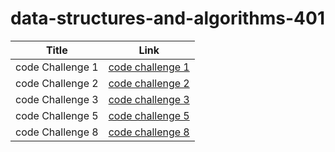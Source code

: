 # data-structures-and-algorithms-401


| Title      | Link |
| ----------- | ----------- |
| code Challenge 1| [code challenge 1](https://ibrahimabuawad.github.io/data-structures-and-algorithms-401/JavaScript/array-reverse/)   |
| code Challenge 2| [code challenge 2](https://ibrahimabuawad.github.io/data-structures-and-algorithms-401/JavaScript/array-shift/)   |
| code Challenge 3| [code challenge 3](https://ibrahimabuawad.github.io/data-structures-and-algorithms-401/JavaScript/array-binary-search/)   |
| code Challenge 5| [code challenge 5](https://ibrahimabuawad.github.io/data-structures-and-algorithms-401//data-structure/)   |
| code Challenge 8| [code challenge 8](https://ibrahimabuawad.github.io/data-structures-and-algorithms-401//zipLists/)   |


